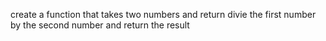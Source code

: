 create a function that takes two numbers and return divie the first number by the second number and return the result